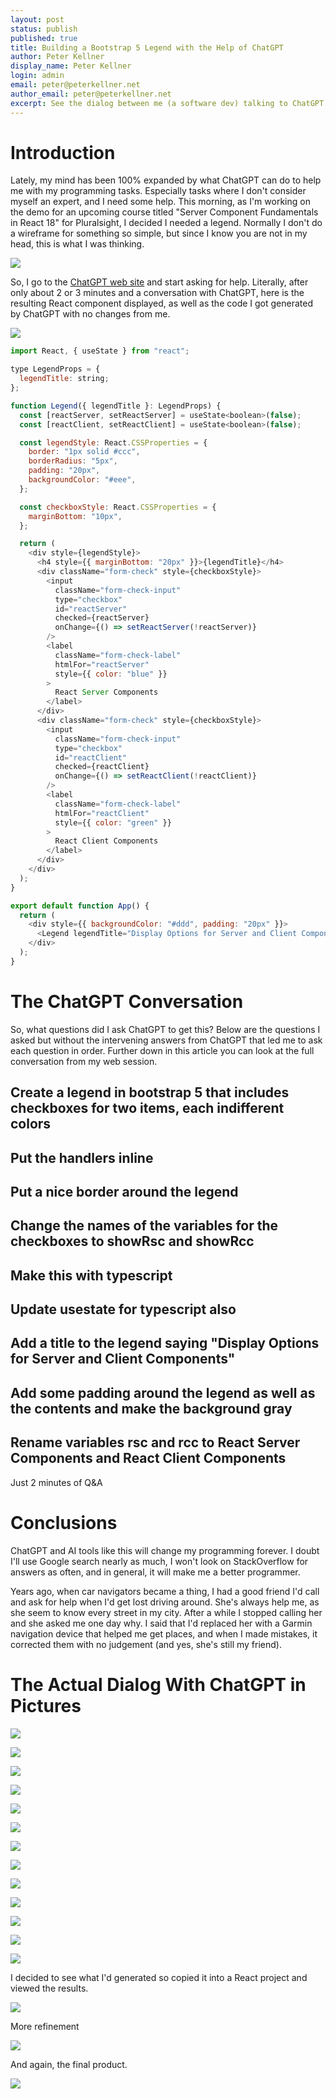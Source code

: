 ```yaml
---
layout: post
status: publish
published: true
title: Building a Bootstrap 5 Legend with the Help of ChatGPT 
author: Peter Kellner
display_name: Peter Kellner
login: admin
email: peter@peterkellner.net
author_email: peter@peterkellner.net
excerpt: See the dialog between me (a software dev) talking to ChatGPT to build a simple legend using ChatGPT. As a non bootstrap wizard, this only took me about 2 minutes in total and I got a very impressive legend built in Bootstrap 4 as a React / TypeScript component.
---
```


# Introduction

Lately, my mind has been 100% expanded by what ChatGPT can do to help me with my programming tasks. Especially tasks where I don't consider myself an expert, and I need some help. This morning, as I'm working on the demo for an upcoming course titled "Server Component Fundamentals in React 18" for Pluralsight, I decided I needed a legend. Normally I don't do a wireframe for something so simple, but since I know you are not in my head, this is what I was thinking.

![](/assets/posts/2023-04-02-building-a-bootstrap-5-legend-with-chatgpt-help/0.png)

So, I go to the <a href="https://chat.openai.com/chat" target="_blank">ChatGPT web site</a> and start asking for help. Literally, after only about 2 or 3 minutes and a conversation with ChatGPT, here is the resulting React component displayed, as well as the code I got generated by ChatGPT with no changes from me.

![](/assets/posts/2023-04-02-building-a-bootstrap-5-legend-with-chatgpt-help/17.png)


```JavaScript
import React, { useState } from "react";

type LegendProps = {
  legendTitle: string;
};

function Legend({ legendTitle }: LegendProps) {
  const [reactServer, setReactServer] = useState<boolean>(false);
  const [reactClient, setReactClient] = useState<boolean>(false);

  const legendStyle: React.CSSProperties = {
    border: "1px solid #ccc",
    borderRadius: "5px",
    padding: "20px",
    backgroundColor: "#eee",
  };

  const checkboxStyle: React.CSSProperties = {
    marginBottom: "10px",
  };

  return (
    <div style={legendStyle}>
      <h4 style={{ marginBottom: "20px" }}>{legendTitle}</h4>
      <div className="form-check" style={checkboxStyle}>
        <input
          className="form-check-input"
          type="checkbox"
          id="reactServer"
          checked={reactServer}
          onChange={() => setReactServer(!reactServer)}
        />
        <label
          className="form-check-label"
          htmlFor="reactServer"
          style={{ color: "blue" }}
        >
          React Server Components
        </label>
      </div>
      <div className="form-check" style={checkboxStyle}>
        <input
          className="form-check-input"
          type="checkbox"
          id="reactClient"
          checked={reactClient}
          onChange={() => setReactClient(!reactClient)}
        />
        <label
          className="form-check-label"
          htmlFor="reactClient"
          style={{ color: "green" }}
        >
          React Client Components
        </label>
      </div>
    </div>
  );
}

export default function App() {
  return (
    <div style={{ backgroundColor: "#ddd", padding: "20px" }}>
      <Legend legendTitle="Display Options for Server and Client Components" />
    </div>
  );
}

```

# The ChatGPT Conversation

So, what questions did I ask ChatGPT to get this?  Below are the questions I asked but without the intervening answers from ChatGPT that led me to ask each question in order.  Further down in this article you can look at the full conversation from my web session.

## Create a legend in bootstrap 5 that includes checkboxes for two items, each indifferent colors

## Put the handlers inline

## Put a nice border around the legend

## Change the names of the variables for the checkboxes to showRsc and showRcc

## Make this with typescript

## Update usestate for typescript also

## Add a title to the legend saying "Display Options for Server and Client Components"

## Add some padding around the legend as well as the contents and make the background gray

## Rename variables rsc and rcc to React Server Components and React Client Components

Just 2 minutes of Q&A

# Conclusions

ChatGPT and AI tools like this will change my programming forever. I doubt I'll use Google search nearly as much, I won't look on StackOverflow for answers as often, and in general, it will make me a better programmer.

Years ago, when car navigators became a thing, I had a good friend I'd call and ask for help when I'd get lost driving around. She's always help me, as she seem to know every street in my city.  After a while I stopped calling her and she asked me one day why. I said that I'd replaced her with a Garmin navigation device that helped me get places, and when I made mistakes, it corrected them with no judgement (and yes, she's still my friend).

# The Actual Dialog With ChatGPT in Pictures

![](/assets/posts/2023-04-02-building-a-bootstrap-5-legend-with-chatgpt-help/2.png)


![](/assets/posts/2023-04-02-building-a-bootstrap-5-legend-with-chatgpt-help/3.png)

![](/assets/posts/2023-04-02-building-a-bootstrap-5-legend-with-chatgpt-help/4.png)

![](/assets/posts/2023-04-02-building-a-bootstrap-5-legend-with-chatgpt-help/5.png)

![](/assets/posts/2023-04-02-building-a-bootstrap-5-legend-with-chatgpt-help/6.png)

![](/assets/posts/2023-04-02-building-a-bootstrap-5-legend-with-chatgpt-help/7.png)

![](/assets/posts/2023-04-02-building-a-bootstrap-5-legend-with-chatgpt-help/8.png)

![](/assets/posts/2023-04-02-building-a-bootstrap-5-legend-with-chatgpt-help/9.png)

![](/assets/posts/2023-04-02-building-a-bootstrap-5-legend-with-chatgpt-help/10.png)

![](/assets/posts/2023-04-02-building-a-bootstrap-5-legend-with-chatgpt-help/11.png)

![](/assets/posts/2023-04-02-building-a-bootstrap-5-legend-with-chatgpt-help/12.png)

![](/assets/posts/2023-04-02-building-a-bootstrap-5-legend-with-chatgpt-help/13.png)

![](/assets/posts/2023-04-02-building-a-bootstrap-5-legend-with-chatgpt-help/14.png)

I decided to see what I'd generated so copied it into a React project and viewed the results.

![](/assets/posts/2023-04-02-building-a-bootstrap-5-legend-with-chatgpt-help/15.png)

More refinement

![](/assets/posts/2023-04-02-building-a-bootstrap-5-legend-with-chatgpt-help/16.png)

And again, the final product.

![](/assets/posts/2023-04-02-building-a-bootstrap-5-legend-with-chatgpt-help/17.png)